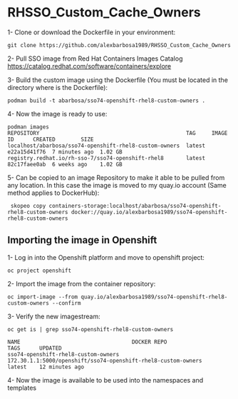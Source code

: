 # RHSSO_Custom_Cache_Owners

1- Clone or download the Dockerfile in your environment:

~~~
git clone https://github.com/alexbarbosa1989/RHSSO_Custom_Cache_Owners
~~~

2- Pull SSO image from Red Hat Containers Images Catalog https://catalog.redhat.com/software/containers/explore

3- Build the custom image using the Dockerfile (You must be located in the directory where is the Dockerfile):

~~~
podman build -t abarbosa/sso74-openshift-rhel8-custom-owners .
~~~

4- Now the image is ready to use: 
~~~
podman images
REPOSITORY                                              TAG     IMAGE ID      CREATED        SIZE
localhost/abarbosa/sso74-openshift-rhel8-custom-owners  latest  e22a15d41f76  7 minutes ago  1.02 GB
registry.redhat.io/rh-sso-7/sso74-openshift-rhel8       latest  82c17faee0ab  6 weeks ago    1.02 GB
~~~

5- Can be copied to an image Repository to make it able to be pulled from any location. 
   In this case the image is moved to my quay.io account (Same method applies to DockerHub):

~~~
 skopeo copy containers-storage:localhost/abarbosa/sso74-openshift-rhel8-custom-owners docker://quay.io/alexbarbosa1989/sso74-openshift-rhel8-custom-owners
~~~

## Importing the image in Openshift

1- Log in into the Openshift platform and move to openshift project:

~~~
oc project openshift
~~~

2- Import the image from the container repository:

~~~
oc import-image --from quay.io/alexbarbosa1989/sso74-openshift-rhel8-custom-owners --confirm
~~~

3- Verify the new imagestream:

~~~
oc get is | grep sso74-openshift-rhel8-custom-owners 

NAME                                   DOCKER REPO                                                      TAGS      UPDATED
sso74-openshift-rhel8-custom-owners    172.30.1.1:5000/openshift/sso74-openshift-rhel8-custom-owners    latest    12 minutes ago
~~~

4- Now the image is available to be used into the namespaces and templates

